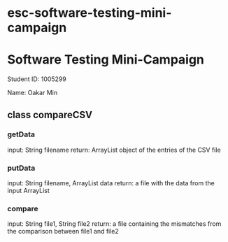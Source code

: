 # esc-software-testing-mini-campaign

<h1> Software Testing Mini-Campaign</h1>
<p>Student ID: 1005299 </p>
<p>Name: Oakar Min </p>

<h2> class compareCSV </h2>

<h3> getData </h3>
<p> 
input: String filename 
return: ArrayList object of the entries of the CSV file 
</p>

<h3> putData </h3>
<p> 
input: String filename, ArrayList data
return: a file with the data from the input ArrayList
</p>

<h3> compare </h3>
<p> 
input: String file1, String file2
return: a file containing the mismatches from the comparison between file1 and file2
</p>
